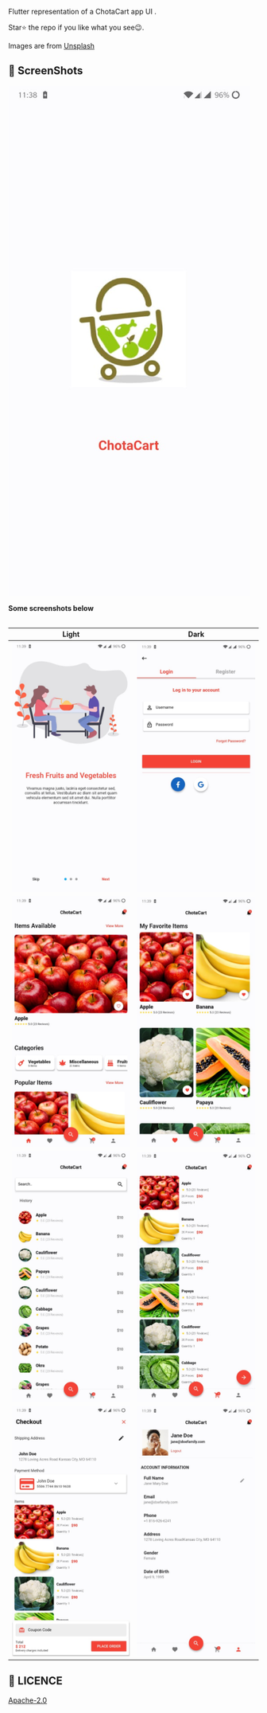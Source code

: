 Flutter representation of a ChotaCart app UI .

Star⭐ the repo if you like what you see😉.


Images are from [Unsplash](https://unsplash.com)

## 📸 ScreenShots

<img src="ss/1.jpeg"/>

**Some screenshots below**
<br>
<br>


| Light| Dark|
|------|-------|
|<img src="ss/2.jpeg" width="400">|<img src="ss/3.jpeg" width="400">|
|<img src="ss/4.jpeg" width="400">|<img src="ss/5.jpeg" width="400">|
|<img src="ss/6.jpeg" width="400">|<img src="ss/7.jpeg" width="400">|
|<img src="ss/8.jpeg" width="400">|<img src="ss/9.jpeg" width="400">|


## 🔖 LICENCE
[Apache-2.0](https://github.com/JideGuru/FlutterEbookApp/blob/master/LICENSE)
